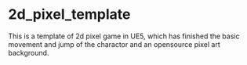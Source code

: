 # 2d_pixel_template
This is a template of 2d pixel game in UE5, which has finished the basic movement and jump of the charactor and an opensource pixel art background. 
